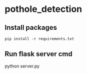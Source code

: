 # pothole_detection

## Install packages

    pip install -r requirements.txt
## Run flask server cmd
  python server.py
